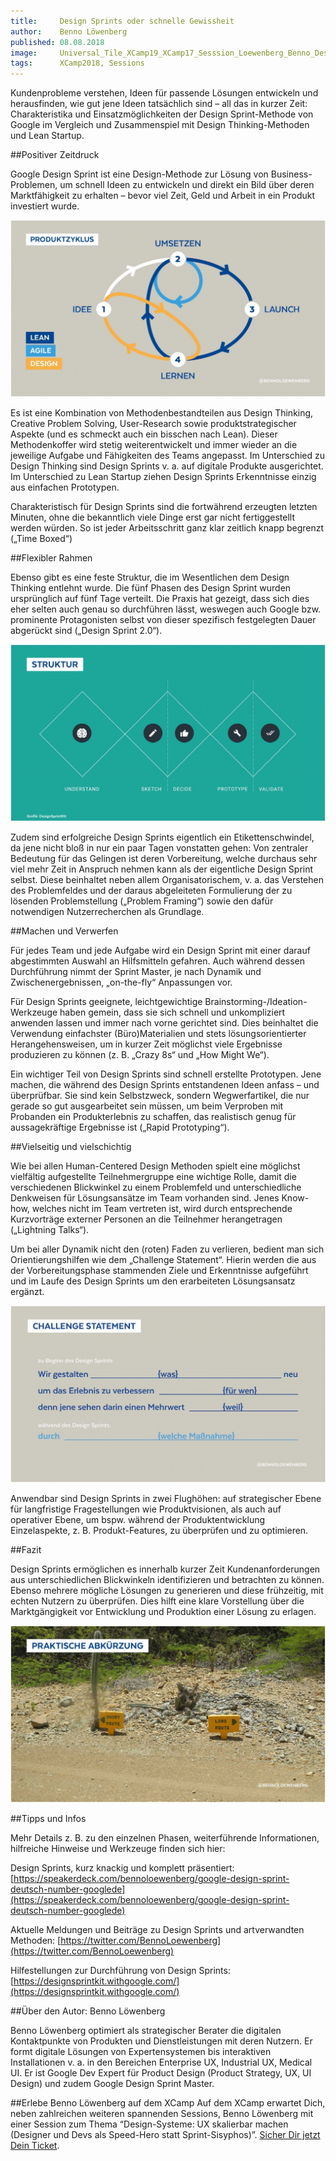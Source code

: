 ```yaml
---
title:     Design Sprints oder schnelle Gewissheit
author:    Benno Löwenberg
published: 08.08.2018
image:     Universal_Tile_XCamp19_XCamp17_Sesssion_Loewenberg_Benno_Design-Sprint-320x202.png
tags:      XCamp2018, Sessions
---
```


Kundenprobleme verstehen, Ideen für passende Lösungen entwickeln und herausfinden, wie gut jene Ideen tatsächlich sind – 
all das in kurzer Zeit: Charakteristika und Einsatzmöglichkeiten der Design Sprint-Methode von Google im Vergleich und 
Zusammenspiel mit Design Thinking-Methoden und Lean Startup.

##Positiver Zeitdruck

Google Design Sprint ist eine Design-Methode zur Lösung von Business-Problemen, um schnell Ideen zu entwickeln und direkt 
ein Bild über deren Marktfähigkeit zu erhalten – bevor viel Zeit, Geld und Arbeit in ein Produkt investiert wurde.

![Designsprints](loewenberg_designsprints-1-1024x575.jpg)

Es ist eine Kombination von Methodenbestandteilen aus Design Thinking, Creative Problem Solving, User-Research sowie 
produktstrategischer Aspekte (und es schmeckt auch ein bisschen nach Lean). Dieser Methodenkoffer wird stetig 
weiterentwickelt und immer wieder an die jeweilige Aufgabe und Fähigkeiten des Teams angepasst. Im Unterschied 
zu Design Thinking sind Design Sprints v. a. auf digitale Produkte ausgerichtet. Im Unterschied zu Lean Startup 
ziehen Design Sprints Erkenntnisse einzig aus einfachen Prototypen.

Charakteristisch für Design Sprints sind die fortwährend erzeugten letzten Minuten, ohne die bekanntlich viele Dinge 
erst gar nicht fertiggestellt werden würden. So ist jeder Arbeitsschritt ganz klar zeitlich knapp begrenzt („Time Boxed“)

##Flexibler Rahmen

Ebenso gibt es eine feste Struktur, die im Wesentlichen dem Design Thinking entlehnt wurde. Die fünf Phasen des Design 
Sprint wurden ursprünglich auf fünf Tage verteilt. Die Praxis hat gezeigt, dass sich dies eher selten auch genau so 
durchführen lässt, weswegen auch Google bzw. prominente Protagonisten selbst von dieser spezifisch festgelegten Dauer 
abgerückt sind („Design Sprint 2.0“).

![Designsprints](loewenberg_designsprints-2-1024x575.jpg)

Zudem sind erfolgreiche Design Sprints eigentlich ein Etikettenschwindel, da jene nicht bloß in nur ein paar Tagen 
vonstatten gehen: Von zentraler Bedeutung für das Gelingen ist deren Vorbereitung, welche durchaus sehr viel mehr Zeit 
in Anspruch nehmen kann als der eigentliche Design Sprint selbst. Diese beinhaltet neben allem Organisatorischem, v. a. 
das Verstehen des Problemfeldes und der daraus abgeleiteten Formulierung der zu lösenden Problemstellung („Problem Framing“) 
sowie den dafür notwendigen Nutzerrecherchen als Grundlage.

##Machen und Verwerfen

Für jedes Team und jede Aufgabe wird ein Design Sprint mit einer darauf abgestimmten Auswahl an Hilfsmitteln gefahren. 
Auch während dessen Durchführung nimmt der Sprint Master, je nach Dynamik und Zwischenergebnissen, „on-the-fly“ Anpassungen 
vor.

Für Design Sprints geeignete, leichtgewichtige Brainstorming-/Ideation-Werkzeuge haben gemein, dass sie sich schnell und 
unkompliziert anwenden lassen und immer nach vorne gerichtet sind. Dies beinhaltet die Verwendung einfachster (Büro)Materialien und stets lösungsorientierter Herangehensweisen, um in kurzer Zeit möglichst viele Ergebnisse produzieren zu können (z. B. „Crazy 8s“ und „How Might We“).

Ein wichtiger Teil von Design Sprints sind schnell erstellte Prototypen. Jene machen, die während des Design Sprints 
entstandenen Ideen anfass – und überprüfbar. Sie sind kein Selbstzweck, sondern Wegwerfartikel, die nur gerade so gut 
ausgearbeitet sein müssen, um beim Verproben mit Probanden ein Produkterlebnis zu schaffen, das realistisch genug für 
aussagekräftige Ergebnisse ist („Rapid Prototyping“).

##Vielseitig und vielschichtig

Wie bei allen Human-Centered Design Methoden spielt eine möglichst vielfältig aufgestellte Teilnehmergruppe eine wichtige 
Rolle, damit die verschiedenen Blickwinkel zu einem Problemfeld und unterschiedliche Denkweisen für Lösungsansätze im 
Team vorhanden sind. Jenes Know-how, welches nicht im Team vertreten ist, wird durch entsprechende Kurzvorträge externer 
Personen an die Teilnehmer herangetragen („Lightning Talks“).

Um bei aller Dynamik nicht den (roten) Faden zu verlieren, bedient man sich Orientierungshilfen wie dem „Challenge Statement“. 
Hierin werden die aus der Vorbereitungsphase stammenden Ziele und Erkenntnisse aufgeführt und im Laufe des Design Sprints um 
den erarbeiteten Lösungsansatz ergänzt.

![Designsprints](loewenberg_designsprints-3-1024x575.jpg)

Anwendbar sind Design Sprints in zwei Flughöhen: auf strategischer Ebene für langfristige Fragestellungen wie Produktvisionen, 
als auch auf operativer Ebene, um bspw. während der Produktentwicklung Einzelaspekte, z. B. Produkt-Features, zu überprüfen 
und zu optimieren.

##Fazit

Design Sprints ermöglichen es innerhalb kurzer Zeit Kundenanforderungen aus unterschiedlichen Blickwinkeln identifizieren 
und betrachten zu können. Ebenso mehrere mögliche Lösungen zu generieren und diese frühzeitig, mit echten Nutzern zu 
überprüfen. Dies hilft eine klare Vorstellung über die Marktgängigkeit vor Entwicklung und Produktion einer Lösung zu erlagen.

![Designsprints](loewenberg_designsprints-4-1024x575.jpg)

##Tipps und Infos

Mehr Details z. B. zu den einzelnen Phasen, weiterführende Informationen, hilfreiche Hinweise und Werkzeuge finden sich hier:

Design Sprints, kurz knackig und komplett präsentiert: 
[https://speakerdeck.com/bennoloewenberg/google-design-sprint-deutsch-number-googlede](https://speakerdeck.com/bennoloewenberg/google-design-sprint-deutsch-number-googlede)

Aktuelle Meldungen und Beiträge zu Design Sprints und artverwandten Methoden: [https://twitter.com/BennoLoewenberg](https://twitter.com/BennoLoewenberg)

Hilfestellungen zur Durchführung von Design Sprints:
[https://designsprintkit.withgoogle.com/](https://designsprintkit.withgoogle.com/)

##Über den Autor: Benno Löwenberg

Benno Löwenberg optimiert als strategischer Berater die digitalen Kontaktpunkte von Produkten und Dienstleistungen mit 
deren Nutzern. Er formt digitale Lösungen von Expertensystemen bis interaktiven Installationen v. a. in den Bereichen 
Enterprise UX, Industrial UX, Medical UI. Er ist Google Dev Expert für Product Design (Product Strategy, UX, UI Design) 
und zudem Google Design Sprint Master.

##Erlebe Benno Löwenberg auf dem XCamp 
Auf dem XCamp erwartet Dich, neben zahlreichen weiteren spannenden Sessions, Benno Löwenberg mit einer Session zum 
Thema “Design-Systeme: UX skalierbar machen (Designer und Devs als Speed-Hero statt Sprint-Sisyphos)”. [Sicher Dir 
jetzt Dein Ticket](https://xcamp.co/netvis/tickets?type=private).

